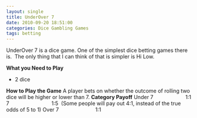 ```yaml
---
layout: single
title: UnderOver 7
date: 2010-09-20 18:51:00
categories: Dice Gambling Games
tags: betting 
---
```

UnderOver 7 is a dice game.
One of the simplest dice betting games there is.  The only thing that I can think of that is simpler is Hi Low.

<strong>What you Need to Play</strong>
<ul>
	<li>2 dice</li>
</ul>
<strong>How to Play the Game</strong>
A player bets on whether the outcome of rolling two dice will be higher or lower than 7.
<strong> Category </strong> <strong> Payoff</strong>
Under 7                      1:1
7                             1:5  (Some people will pay out 4:1, instead of the true odds of 5 to 1)
Over 7                         1:1
